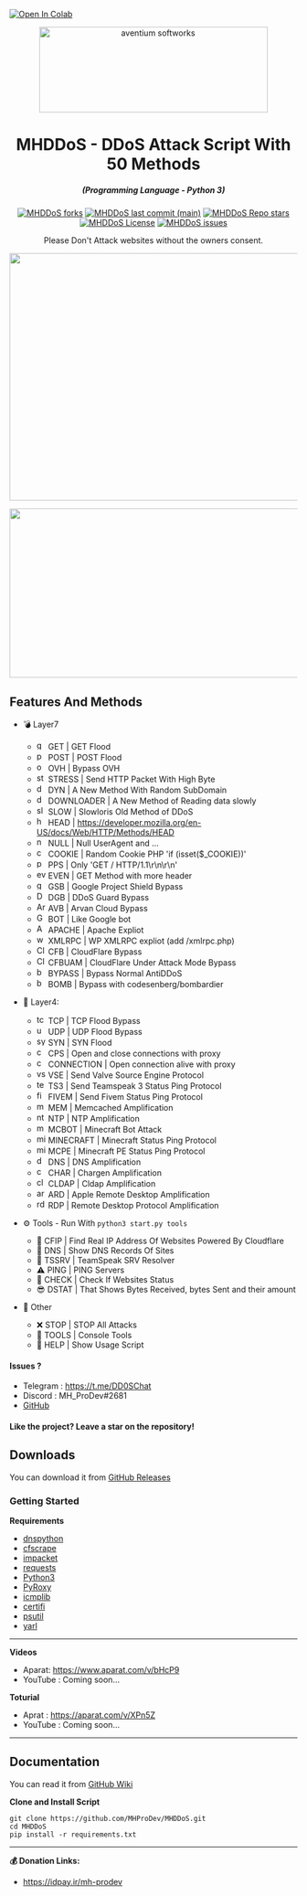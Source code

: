 <a href="https://colab.research.google.com/github/devillD/MHDDoS/blob/main/dos.ipynb" target="_parent"><img src="https://colab.research.google.com/assets/colab-badge.svg" alt="Open In Colab"/></a>


<p align="center"><img src="https://cdn.discordapp.com/attachments/938175699326484490/948263435412598864/unknown_2.png" width="400px" height="150px" alt="aventium softworks"></p>

<h1 align="center">MHDDoS - DDoS Attack Script With 50 Methods</h1>
<em><h5 align="center">(Programming Language - Python 3)</h5></em>

<p align="center">
<a href="#"><img alt="MHDDoS forks" src="https://img.shields.io/github/forks/MHProDev/MHDDoS?style=for-the-badge"></a>
<a href="#"><img alt="MHDDoS last commit (main)" src="https://img.shields.io/github/last-commit/MHProDev/MHDDoS/main?color=green&style=for-the-badge"></a>
<a href="#"><img alt="MHDDoS Repo stars" src="https://img.shields.io/github/stars/MHProDev/MHDDoS?style=for-the-badge&color=yellow"></a>
<a href="#"><img alt="MHDDoS License" src="https://img.shields.io/github/license/MHProDev/MHDDoS?color=orange&style=for-the-badge"></a>
<a href="https://github.com/MHProDev/MHDDoS/issues"><img alt="MHDDoS issues" src="https://img.shields.io/github/issues/MHProDev/MHDDoS?color=purple&style=for-the-badge"></a>

<p align="center">Please Don't Attack websites without the owners consent.</p>

<p align="center"><img src="https://i.imgur.com/aNrHJcA.png" width="1078" height="433" alt="POWER"></p>
<p align="center"><img src="https://i.imgur.com/4Q7v2wn.png" width="1078" height="296" alt="SCRIPT"></p>

## Features And Methods

 * 💣 Layer7

   * <img src="https://image.flaticon.com/icons/png/128/2431/2431664.png" width="16" height="16" alt="get"> GET | GET Flood
   * <img src="https://cdn0.iconfinder.com/data/icons/database-storage-5/60/server__database__fire__burn__safety-512.png" width="16" height="16" alt="post"> POST | POST Flood
   * <img src="https://upload.wikimedia.org/wikipedia/en/thumb/f/f9/OVH_Logo.svg/1200px-OVH_Logo.svg.png" width="16" height="16" alt="ovh"> OVH | Bypass OVH
   * <img src="https://cdn.iconscout.com/icon/premium/png-256-thumb/cyber-bullying-2557797-2152371.png" width="16" height="16" alt="stress"> STRESS | Send HTTP Packet With High Byte 
   * <img src="https://image.flaticon.com/icons/png/512/3132/3132142.png" width="16" height="16" alt="dyn"> DYN | A New Method With Random SubDomain
   * <img src="https://cdn-icons-png.flaticon.com/512/6991/6991643.png" width="16" height="16" alt="downloader"> DOWNLOADER | A New Method of Reading data slowly
   * <img src="https://cdn2.iconfinder.com/data/icons/poison-and-venom-fill/160/loris2-512.png" width="16" height="16" alt="slow"> SLOW | Slowloris Old Method of DDoS
   * <img src="https://lyrahosting.com/wp-content/uploads/2020/06/ddos-how-work-icon.png" width="16" height="16" alt="head"> HEAD | https://developer.mozilla.org/en-US/docs/Web/HTTP/Methods/HEAD
   * <img src="https://img.icons8.com/plasticine/2x/null-symbol.png" width="16" height="16" alt="null"> NULL | Null UserAgent and ...
   * <img src="https://i.pinimg.com/originals/03/2e/7d/032e7d0755cd511c753bcb6035d44f68.png" width="16" height="16" alt="cookie"> COOKIE | Random Cookie PHP 'if (isset($_COOKIE))'
   * <img src="https://image.flaticon.com/icons/png/512/2100/2100795.png" width="16" height="16" alt="pps"> PPS |  Only 'GET / HTTP/1.1\r\n\r\n'
   * <img src="https://cdn3.iconfinder.com/data/icons/internet-security-14/48/DDoS_website_webpage_bomb_virus_protection-512.png" width="16" height="16" alt="even"> EVEN | GET Method with more header
   * <img src="https://projectshield.withgoogle.com/static/icons/favicon.ico" width="16" height="16" alt="googleshield"> GSB | Google Project Shield Bypass
   * <img src="https://seeklogo.com/images/D/ddos-guard-logo-CFEFCA409C-seeklogo.com.png" width="16" height="16" alt="DDoSGuard"> DGB | DDoS Guard Bypass
   * <img src="https://i.imgur.com/bGL8qfw.png" width="16" height="16" alt="ArvanCloud"> AVB | Arvan Cloud Bypass
   * <img src="https://upload.wikimedia.org/wikipedia/commons/thumb/5/53/Google_%22G%22_Logo.svg/1024px-Google_%22G%22_Logo.svg.png" width="16" height="16" alt="Google bot"> BOT | Like Google bot
   * <img src="https://upload.wikimedia.org/wikipedia/commons/thumb/a/a8/Apache_HTTP_Server_Logo_%282016%29.svg/1000px-Apache_HTTP_Server_Logo_%282016%29.svg.png" width="16" height="16" alt="Apache Webserver"> APACHE | Apache Expliot
   * <img src="https://icon-library.com/images/icon-for-wordpress/icon-for-wordpress-16.jpg" width="16" height="16" alt="wordpress expliot"> XMLRPC | WP XMLRPC expliot (add /xmlrpc.php)
   * <img src="https://techcrunch.com/wp-content/uploads/2019/06/J2LlHqT3qJl0bG9Alpgc-1-730x438.png?w=730" width="16" height="16" alt="CloudFlare"> CFB | CloudFlare Bypass
   * <img src="https://techcrunch.com/wp-content/uploads/2019/06/J2LlHqT3qJl0bG9Alpgc-1-730x438.png?w=730" width="16" height="16" alt="CloudFlare UnderAttack Mode"> CFBUAM | CloudFlare Under Attack Mode Bypass
   * <img src="http://iclouddnsbypass.com/wp-content/uploads/2015/02/iCloudDNSBypassServer.ico" width="16" height="16" alt="bypass"> BYPASS |  Bypass Normal AntiDDoS
   * <img src="https://cdn-icons-png.flaticon.com/512/905/905568.png" width="16" height="16" alt="bypass"> BOMB |  Bypass with codesenberg/bombardier


* 🧨 Layer4: 
  * <img src="https://raw.githubusercontent.com/kgretzky/pwndrop/master/media/pwndrop-logo-512.png" width="16" height="16" alt="tcp"> TCP | TCP Flood Bypass
  * <img src="https://styles.redditmedia.com/t5_2rxmiq/styles/profileIcon_snoob94cdb09-c26c-4c24-bd0c-66238623cc22-headshot.png" width="16" height="16" alt="udp"> UDP | UDP Flood Bypass
  * <img src="https://cdn-icons-png.flaticon.com/512/1918/1918576.png" width="16" height="16" alt="syn"> SYN | SYN Flood
  * <img src="https://cdn-icons-png.flaticon.com/512/1017/1017466.png" width="16" height="16" alt="cps"> CPS | Open and close connections with proxy
  * <img src="https://s6.uupload.ir/files/1059643_g8hp.png" width="16" height="16" alt="cps"> CONNECTION | Open connection alive with proxy
  * <img src="https://ia803109.us.archive.org/27/items/source-engine-video-projects/source-engine-video-projects_itemimage.png" width="16" height="16" alt="vse"> VSE | Send Valve Source Engine Protocol
  * <img src="https://mycrackfree.com/wp-content/uploads/2018/08/TeamSpeak-Server-9.png" width="16" height="16" alt="teamspeak 3"> TS3 | Send Teamspeak 3 Status Ping Protocol
  * <img src="https://cdn2.downdetector.com/static/uploads/logo/75ef9fcabc1abea8fce0ebd0236a4132710fcb2e.png" width="16" height="16" alt="fivem"> FIVEM | Send Fivem Status Ping Protocol
  * <img src="https://cdn.iconscout.com/icon/free/png-512/redis-4-1175103.png" width="16" height="16" alt="mem"> MEM | Memcached Amplification
  * <img src="https://lyrahosting.com/wp-content/uploads/2020/06/ddos-attack-icon.png" width="16" height="16" alt="ntp"> NTP | NTP Amplification
  * <img src="https://cdn-icons-png.flaticon.com/512/4712/4712139.png" width="16" height="16" alt="mcbot"> MCBOT | Minecraft Bot Attack
  * <img src="https://cdn.icon-icons.com/icons2/2699/PNG/512/minecraft_logo_icon_168974.png" width="16" height="16" alt="minecraft"> MINECRAFT | Minecraft Status Ping Protocol
  * <img src="https://gam3r.ir/wp-content/uploads/2018/11/512dVKB22QL.png" width="16" height="16" alt="minecraft pe"> MCPE | Minecraft PE Status Ping Protocol
  * <img src="https://cdn-icons-png.flaticon.com/512/2653/2653461.png" width="16" height="16" alt="dns"> DNS | DNS Amplification
  * <img src="https://lyrahosting.com/wp-content/uploads/2020/06/ddos-attack-icon.png" width="16" height="16" alt="chargen"> CHAR | Chargen Amplification
  * <img src="https://encrypted-tbn0.gstatic.com/images?q=tbn:ANd9GcRct5OvjSCpUftyRMm3evgdPOa-f8LbwJFO-A&usqp=CAU" width="16" height="16" alt="cldap"> CLDAP | Cldap Amplification
  * <img src="https://help.apple.com/assets/6171BD2C588E52621824409D/6171BD2D588E5262182440A4/en_US/8b631353e070420f47530bf95f1a7fae.png" width="16" height="16" alt="ard"> ARD | Apple Remote Desktop Amplification
  * <img src="https://www.tenforums.com/geek/gars/images/2/types/thumb__emote__esktop__onnection.png" width="16" height="16" alt="rdp"> RDP |  Remote Desktop Protocol Amplification

* ⚙️ Tools - Run With 
`
python3 start.py tools
`
  * 🌟 CFIP | Find Real IP Address Of Websites Powered By Cloudflare
  * 🔪 DNS | Show DNS Records Of Sites
  * 📍  TSSRV | TeamSpeak SRV Resolver
  * ⚠  PING | PING Servers
  * 📌 CHECK | Check If Websites Status
  * 😎 DSTAT | That Shows Bytes Received, bytes Sent and their amount

* 🎩 Other
  * ❌ STOP | STOP All Attacks
  * 🌠 TOOLS | Console Tools
  * 👑 HELP | Show Usage Script

#### Issues ? 
 * Telegram : https://t.me/DD0SChat
 * Discord : MH_ProDev#2681
 * [GitHub][github]
#### Like the project? Leave a star on the repository!

## Downloads

You can download it from [GitHub Releases](https://github.com/MHProDev/MHDDoS/releases)

### Getting Started

**Requirements**

* [dnspython](https://github.com/rthalley/dnspython)
* [cfscrape](https://github.com/Anorov/cloudflare-scrape)
* [impacket](https://github.com/SecureAuthCorp/impacket)
* [requests](https://github.com/psf/requests)
* [Python3][python3]
* [PyRoxy](https://github.com/MHProDev/PyRoxy)
* [icmplib](https://github.com/ValentinBELYN/icmplib)
* [certifi](https://github.com/certifi/python-certifi)
* [psutil](https://github.com/giampaolo/psutil)
* [yarl](https://github.com/aio-libs/yarl)
---

**Videos**

* Aparat: https://www.aparat.com/v/bHcP9
* YouTube : Coming soon...

**Toturial**

* Aprat : https://aparat.com/v/XPn5Z
* YouTube : Coming soon...
---

## Documentation

You can read it from [GitHub Wiki](https://github.com/MHProDev/MHDDoS/wiki)

**Clone and Install Script**

```shell script
git clone https://github.com/MHProDev/MHDDoS.git
cd MHDDoS
pip install -r requirements.txt
```

[python3]: https://python.org 'Python3'
[github]: https://github.com/MHProDev/MHDDoS/issues 'GitHub'

---

**💰 Donation Links:**
* https://idpay.ir/mh-prodev

